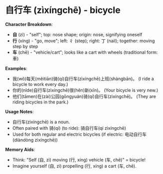 # **自行车 (zìxíngchē) - bicycle**

**Character Breakdown**:  
- **自** (zì) - "self"; top: nose shape; origin: nose, signifying oneself  
- **行** (xíng) - "go, move"; left: 彳 (step); right: 丁 (nail); together: moving step by step  
- **车** (chē) - "vehicle/cart"; looks like a cart with wheels (traditional form: 車)

**Examples**:  
- 我(wǒ)每天(měitiān)骑(qí)自行车(zìxíngchē)上班(shàngbān)。 (I ride a bicycle to work every day.)  
- 你的(nǐde)自行车(zìxíngchē)很(hěn)新(xīn)。 (Your bicycle is very new.)  
- 他们(tāmen)在(zài)公园(gōngyuán)骑(qí)自行车(zìxíngchē)。 (They are riding bicycles in the park.)

**Usage Notes**:  
- 自行车(zìxíngchē) is a noun.  
- Often paired with 骑(qí) (to ride): 骑自行车(qí zìxíngchē)  
- Used for both regular and electric bicycles (if electric: 电动自行车(diàndòng zìxíngchē))

**Memory Aids**:  
- Think: "Self (自, zì) moving (行, xíng) vehicle (车, chē)" = bicycle!  
- Imagine yourself (自, zì) propelling (行, xíng) a cart (车, chē).